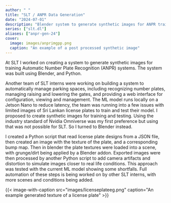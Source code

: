 ```yaml
---
author: " "
title: "SLT / ANPR Data Generation"
date: "2024-07-01"
description: "Blender system to generate synthetic images for ANPR training"
series: ["slt.dl"]
aliases: ["anpr-gen-24"]
cover:
  image: images/anprimgpp.png
  caption: "An example of a post processed synthetic image"
---
```


At SLT I worked on creating a system to generate synthetic images for training Automatic Number Plate Recognition (ANPR) systems. The system was built using Blender, and Python.

<!--more-->

Another team of SLT interns were working on building a system to automatically manage parking spaces, including recognizing number plates, managing raising and lowering the gates, and providing a web interface for configuration, viewing and management. The ML model runs locally on a Jetson Nano to reduce latency, the team was running into a few issues with limited images of Sri Lankan license plates to train and test their model. I proposed to create synthetic images for training and testing. Using the industry standard of Nvidia Omniverse was my first preference but using that was not possible for SLT. So I turned to Blender instead. 

I created a Python script that read license plate designs from a JSON file, then created an image with the texture of the plate, and a corresponding bump map. Then in blender the plate textures were loaded into a scene, with grunge/dirt being applied by a Blender addon. Exported images were then processed by another Python script to add camera artifacts and distortion to simulate images closer to real life conditions.
This approach was tested with the current ML model showing some shortfalls. Full automation of these steps is being worked on by other SLT interns, with more scenes and conditions being added.



{{< image-with-caption src="images/licenseplateeg.png" caption="An example generated texture of a license plate" >}}
